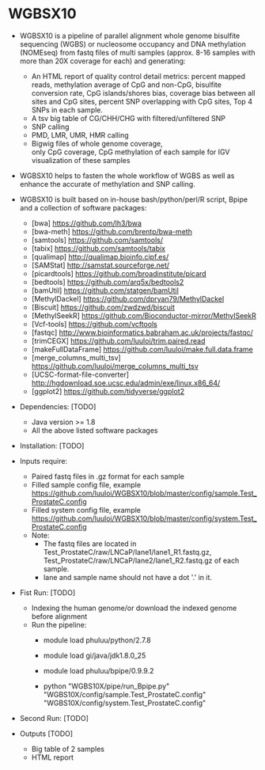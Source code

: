 # WGBSX10

* WGBSX10 is a pipeline of parallel alignment whole genome bisulfite sequencing (WGBS) or nucleosome occupancy and DNA methylation (NOMEseq) from fastq files of multi samples (approx. 8-16 samples with more than 20X coverage for each) and generating:
  * An HTML report of quality control detail metrics: percent mapped reads, methylation average of CpG and non-CpG, bisulfite conversion rate, CpG islands/shores bias, coverage bias between all sites and CpG sites, percent SNP overlapping with CpG sites, Top 4 SNPs in each sample.
  * A tsv big table of CG/CHH/CHG with filtered/unfiltered SNP
  * SNP calling
  * PMD, LMR, UMR, HMR calling 
  * Bigwig files of whole genome coverage, only CpG coverage, CpG methylation of each sample for IGV visualization
of these samples

* WGBSX10 helps to fasten the whole workflow of WGBS as well as enhance the accurate of methylation and SNP calling.

* WGBSX10 is built based on in-house bash/python/perl/R script, Bpipe and a collection of software packages:
  * [bwa]          https://github.com/lh3/bwa
  * [bwa-meth]     https://github.com/brentp/bwa-meth
  * [samtools]     https://github.com/samtools/
  * [tabix]        https://github.com/samtools/tabix
  * [qualimap]     http://qualimap.bioinfo.cipf.es/
  * [SAMStat]      http://samstat.sourceforge.net/
  * [picardtools]  https://github.com/broadinstitute/picard
  * [bedtools]     https://github.com/arq5x/bedtools2
  * [bamUtil]      https://github.com/statgen/bamUtil
  * [MethylDackel] https://github.com/dpryan79/MethylDackel
  * [Biscuit]      https://github.com/zwdzwd/biscuit
  * [MethylSeekR]  https://github.com/Bioconductor-mirror/MethylSeekR
  * [Vcf-tools]    https://github.com/vcftools
  * [fastqc]       http://www.bioinformatics.babraham.ac.uk/projects/fastqc/
  * [trimCEGX]     https://github.com/luuloi/trim.paired.read
  * [makeFullDataFrame] https://github.com/luuloi/make.full.data.frame
  * [merge_columns_multi_tsv] https://github.com/luuloi/merge_columns_multi_tsv
  * [UCSC-format-file-converter]  http://hgdownload.soe.ucsc.edu/admin/exe/linux.x86_64/
  * [ggplot2]      https://github.com/tidyverse/ggplot2

* Dependencies: [TODO]
  * Java version >= 1.8
  * All the above listed software packages

* Installation: [TODO]

* Inputs require: 
  * Paired fastq files in .gz format for each sample
  * Filled sample config file, example https://github.com/luuloi/WGBSX10/blob/master/config/sample.Test_ProstateC.config
  * Filled system config file, example https://github.com/luuloi/WGBSX10/blob/master/config/system.Test_ProstateC.config
  * Note: 
       * The fastq files are located in Test_ProstateC/raw/LNCaP/lane1/lane1_R1.fastq.gz,                                          Test_ProstateC/raw/LNCaP/lane2/lane1_R2.fastq.gz of each sample.
       * lane and sample name should not have a dot '.' in it.
                                       
* Fist Run: [TODO]
  * Indexing the human genome/or download the indexed genome before alignment
  * Run the pipeline:
    * module load phuluu/python/2.7.8
    * module load gi/java/jdk1.8.0_25
    * module load phuluu/bpipe/0.9.9.2

    * python "WGBS10X/pipe/run_Bpipe.py" "WGBS10X/config/sample.Test_ProstateC.config"                             "WGBS10X/config/system.Test_ProstateC.config"

* Second Run: [TODO]


* Outputs [TODO]
  * Big table of 2 samples
  * HTML report

